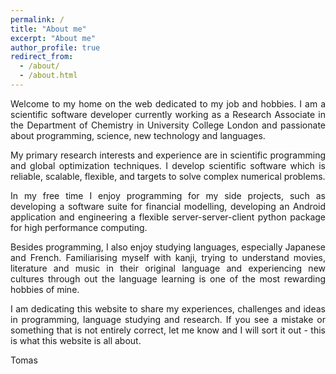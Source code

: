 ```yaml
---
permalink: /
title: "About me"
excerpt: "About me"
author_profile: true
redirect_from: 
  - /about/
  - /about.html
---
```

<p style="text-align:justify;">
Welcome to my home on the web dedicated to my job and hobbies. I am a scientific software developer currently working as a Research Associate in the Department of Chemistry in University College London and passionate about programming, science, new technology and languages.
</p>
<p style="text-align:justify;">
My primary research interests and experience are in scientific programming and global optimization techniques. I develop scientific software which is reliable, scalable, flexible, and targets to solve complex numerical problems.
</p>
<p style="text-align:justify;">
In my free time I enjoy programming for my side projects, such as developing a software suite for financial modelling, developing an Android application and engineering a flexible server-server-client python package for high performance computing.
</p>
<p style="text-align:justify;">
Besides programming, I also enjoy studying languages, especially Japanese and French. Familiarising myself with kanji, trying to understand movies, literature and music in their original language and experiencing new cultures through out the language learning is one of the most rewarding hobbies of mine.
</p>
<p style="text-align:justify;">
I am dedicating this website to share my experiences, challenges and ideas in programming, language studying and research. If you see a mistake or something that is not entirely correct, let me know and I will sort it out - this is what this website is all about.
</p>
Tomas
